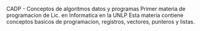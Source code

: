 CADP - Conceptos de algoritmos datos y programas
Primer materia de programacion de Lic. en Informatica en la UNLP
Esta materia contiene conceptos basicos de programacion, registros, vectores, punteros y listas.

